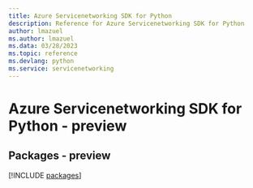 ```yaml
---
title: Azure Servicenetworking SDK for Python
description: Reference for Azure Servicenetworking SDK for Python
author: lmazuel
ms.author: lmazuel
ms.data: 03/28/2023
ms.topic: reference
ms.devlang: python
ms.service: servicenetworking
---
```

# Azure Servicenetworking SDK for Python - preview
## Packages - preview
[!INCLUDE [packages](servicenetworking-index.md)]